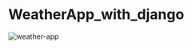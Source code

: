 # WeatherApp_with_django

![weather-app](https://user-images.githubusercontent.com/94012183/198843368-069eef9e-b70a-4954-9f1f-0e0ec64ae70e.gif)
